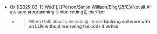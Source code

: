 - On [[2025-03-19 Wed]], [[Person/Simon Willison/Blog/25/03/Not all AI-assisted programming is vibe coding]], clarified
	- > When I talk about vibe coding I mean **building software with an LLM without reviewing the code it writes**